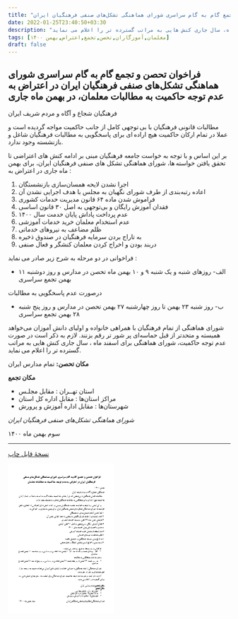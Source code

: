 ```yaml
---
title: "فراخوان تحصن و تجمع گام به گام سراسری شورای هماهنگی تشکل‌های صنفی فرهنگیان ایران"
date: 2022-01-25T23:40:50+03:30
description: "شورای هماهنگی تشکل‌های صنفی فرهنگیان ایران در اعتراض به عدم توجه حاکمیت به مطالبات معلمان، در بهمن ماه جاری معلمان کشور را به ۳ روز اعتراض ابتدا به صورت تحصن و اعتصاب به مدت دو روز در مدارس در روزهای شنبه و یک شنبه ۹ و ۱۰ و یک روز تجمع سراسری در روز دوشنبه ۱۱ بهمن فرا خوانده است. این فراخوان دلایل این اعتراضات را در ۹ بند از جمله رتبه بندی آموزش رایگان، به تاراج بردن صندوق بازنشستگی و آزادی معلمان زندانی نام برده است. در انتها تاکید شده است که در صورت عدم توجه حاکمیت، شورای هماهنگی برای اسفند ماه، سال جاری کنش هایی به مراتب گسترده تر را اعلام می نماید."
tags: [معلمان,آموزگاران,تحصن,تجمع,اعتراض,بهمن ۱۴۰۰]
draft: false
---
```

## فراخوان تحصن و تجمع گام به گام سراسری شورای هماهنگی تشکل‌های صنفی فرهنگیان ایران در اعتراض به عدم توجه حاکمیت به مطالبات معلمان، در بهمن ماه جاری

فرهنگیان شجاع و آگاه و مردم شریف ایران

مطالبات قانونی فرهنگیان با بی توجهی کامل از جانب حاکمیت مواجه گردیده است و عملا در تمام ارکان حاکمیت هیچ اراده ای برای پاسخگویی به مطالبات فرهنگیان شاغل و بازنشسته وجود ندارد.

بر این اساس و با توجه به خواست جامعه فرهنگیان مبنی بر ادامه کنش های اعتراضی تا تحقق یافتن خواسته ها، شورای هماهنگی تشکل های صنفی فرهنگیان ایران، برای بهمن ماه جاری در اعتراض به :

1. اجرا نشدن لایحه همسان‌سازی بازنشستگان
2. اعاده رتبه‌بندی از طرف شورای نگهبان به مجلس با هدف اجرایی نشدن آن
3. فراموش شدن ماده ۶۴ قانون مدیریت خدمات کشوری
4. فقدان آموزش رایگان و بی‌توجهی به اصل ۳۰ قانون اساسی
5. عدم پرداخت پاداش پایان خدمت سال ۱۴۰۰
6. عدم استخدام معلمان خرید خدمات آموزشی
7. ظلم مضاعف به نیروهای خدماتی
8. به تاراج بردن سرمایه فرهنگیان در صندوق ذخیره
9. دربند بودن و اخراج کردن معلمان کنشگر و فعال صنفی

فراخوانی در دو مرحله به شرح زیر صادر می نماید :

* الف- روزهای شنبه و یک شنبه ۹ و ۱۰ بهمن ماه تحصن در مدارس و روز دوشنبه ۱۱ بهمن تجمع سراسری

درصورت عدم پاسخگویی به مطالبات

* ب- روز شنبه ۲۳ بهمن تا روز چهارشنبه ۲۷ بهمن تحصن در مدارس و روز پنج شنبه ۲۸ بهمن تجمع سراسری

شورای هماهنگی از تمام فرهنگیان با همراهی خانواده و اولیای دانش آموزان می‌خواهد همبسته و متحدتر از قبل حماسه‌ای پر شور تر رقم بزنند.
لازم به ذکر است در صورت عدم توجه حاکمیت، شورای هماهنگی برای اسفند ماه ، سال جاری کنش هایی به مراتب گسترده تر را اعلام می نماید.

**مکان تحصن:** تمام مدارس ایران

**مکان تجمع**

* استان تهــران : مقابل مجلـس
* مراکز استان‌ها : مقابل اداره کل استان
* شهرستان‌ها : مقابل اداره آموزش و پرورش

*شورای هماهنگی تشکل‌های صنفی فرهنگیان ایران*

سوم بهمن ماه ۱۴۰۰

---
[نسخهٔ قابل چاپ](./documents/newsletter-vol2.pdf)

[![نسخهٔ قابل چاپ فراخوان تحصن و تجمع](./images/printable-preview.png)](./documents/newsletter-vol2.pdf)
